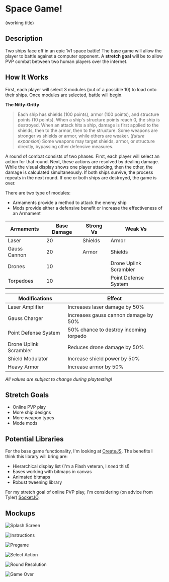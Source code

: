 # Space Game!
(working title)

## Description
Two ships face off in an epic 1v1 space battle!
The base game will allow the player to battle against a computer opponent.
A **stretch goal** will be to allow PVP combat between two human players over the internet.

## How It Works
First, each player will select 3 modules (out of a possible 10) to load onto their ships. Once modules are selected, battle will begin.

**The Nitty-Gritty**
> Each ship has shields (100 points), armor (100 points), and structure points (10 points). When a ship's structure points reach 0, the ship is destroyed.
> When an attack hits a ship, damage is first applied to the shields, then to the armor, then to the structure. Some weapons are stronger vs shields or armor, while others are weaker. (*future expansion*) Some weapons may target shields, armor, or structure directly, bypassing other defensive measures.

A round of combat consists of two phases. First, each player will select an action for that round. Next, these actions are resolved by dealing damage.
While the visual display shows one player attacking, then the other, the damage is calculated simultaneously.
If both ships survive, the process repeats in the next round.
If one or both ships are destroyed, the game is over.

There are two type of modules:
- Armaments provide a method to attack the enemy ship
- Mods provide either a defensive benefit or increase the effectiveness of an Armament

Armaments | Base Damage | Strong Vs | Weak Vs
---------- | ----- | -------- | --------
Laser | 20 | Shields | Armor
Gauss Cannon | 20 | Armor | Shields
Drones | 10 | | Drone Uplink Scrambler
Torpedoes | 10 | | Point Defense System

Modifications | Effect
---------- | ----------
Laser Amplifier | Increases laser damage by 50%
Gauss Charger | Increases gauss cannon damage by 50%
Point Defense System | 50% chance to destroy incoming torpedo
Drone Uplink Scrambler | Reduces drone damage by 50%
Shield Modulator | Increase shield power by 50%
Heavy Armor | Increase armor by 50%

_All values are subject to change during playtesting!_

## Stretch Goals
- Online PVP play
- More ship designs
- More weapon types
- Mode mods

## Potential Libraries
For the base game functionality, I'm looking at [CreateJS](https://createjs.com/). The benefits I think this library will bring are:
- Hierarchical display list (I'm a Flash veteran, I *need* this!)
- Eases working with bitmaps in canvas
- Animated bitmaps
- Robust tweening library

For my stretch goal of online PVP play, I'm considering (on advice from Tyler) [Socket.IO](https://socket.io/).

## Mockups
![Splash Screen](/mockups/Splash&#32;Screen.png)

![Instructions](/mockups/Instructions.png)

![Pregame](/mockups/Play&#32;-&#32;Pregame.png)

![Select Action](/mockups/Play&#32;-&#32;Select&#32;Action.png)

![Round Resolution](/mockups/Play&#32;-&#32;Turn&#32;Resolution.png)

![Game Over](/mockups/Play&#32;-&#32;Game&#32;over.png)

